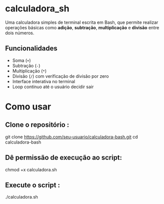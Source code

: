 # calculadora_sh

Uma calculadora simples de terminal escrita em Bash, que permite realizar operações básicas como **adição**, **subtração**, **multiplicação** e **divisão** entre dois números.

## Funcionalidades

- Soma (`+`)
- Subtração (`-`)
- Multiplicação (`*`)
- Divisão (`/`) com verificação de divisão por zero
- Interface interativa no terminal
- Loop contínuo até o usuário decidir sair

# Como usar 

## Clone o repositório :
git clone https://github.com/seu-usuario/calculadora-bash.git
cd calculadora-bash

## Dê permissão de execução ao script:
chmod +x calculadora.sh

## Execute o script :
./calculadora.sh



